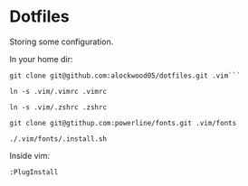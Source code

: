 # Dotfiles
Storing some configuration.

In your home dir:

    git clone git@github.com:alockwood05/dotfiles.git .vim```

    ln -s .vim/.vimrc .vimrc

    ln -s .vim/.zshrc .zshrc

    git clone git@gtithup.com:powerline/fonts.git .vim/fonts

    ./.vim/fonts/.install.sh

Inside vim:

    :PlugInstall
